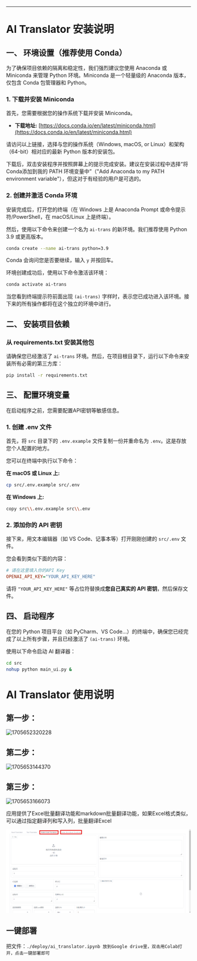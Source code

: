---

# AI Translator 安装说明

## **一、 环境设置（推荐使用 Conda）**

为了确保项目依赖的隔离和稳定性，我们强烈建议您使用 Anaconda 或 Miniconda 来管理 Python 环境。Miniconda 是一个轻量级的 Anaconda 版本，仅包含 Conda 包管理器和 Python。

### 1\. 下载并安装 Miniconda

首先，您需要根据您的操作系统下载并安装 Miniconda。

- **下载地址:** [https://docs.conda.io/en/latest/miniconda.html](https://docs.conda.io/en/latest/miniconda.html)

请访问以上链接，选择与您的操作系统（Windows, macOS, or Linux）和架构（64-bit）相对应的最新 Python 版本的安装包。

下载后，双击安装程序并按照屏幕上的提示完成安装。建议在安装过程中选择“将 Conda添加到我的 PATH 环境变量中”（"Add Anaconda to my PATH environment variable"），但这对于有经验的用户是可选的。

### 2\. 创建并激活 Conda 环境

安装完成后，打开您的终端（在 Windows 上是 Anaconda Prompt 或命令提示符/PowerShell，在 macOS/Linux 上是终端）。

然后，使用以下命令来创建一个名为 `ai-trans` 的新环境。我们推荐使用 Python 3.9 或更高版本。

```bash
conda create --name ai-trans python=3.9
```

Conda 会询问您是否要继续，输入 `y` 并按回车。

环境创建成功后，使用以下命令激活该环境：

```bash
conda activate ai-trans
```

当您看到终端提示符前面出现 `(ai-trans)` 字样时，表示您已成功进入该环境。接下来的所有操作都将在这个独立的环境中进行。

## **二、 安装项目依赖**

### 从 requirements.txt 安装其他包

请确保您已经激活了 `ai-trans` 环境。然后，在项目根目录下，运行以下命令来安装所有必需的第三方库：

```bash
pip install -r requirements.txt
```

## **三、 配置环境变量**

在启动程序之前，您需要配置API密钥等敏感信息。

### 1\. 创建 .env 文件

首先，将 `src` 目录下的 `.env.example` 文件复制一份并重命名为 `.env`。这是存放您个人配置的地方。

您可以在终端中执行以下命令：

**在 macOS 或 Linux 上:**

```bash
cp src/.env.example src/.env
```

**在 Windows 上:**

```bash
copy src\\.env.example src\\.env
```

### 2\. 添加你的 API 密钥

接下来，用文本编辑器（如 VS Code、记事本等）打开刚刚创建的 `src/.env` 文件。

您会看到类似下面的内容：

```ini
# 请在这里填入你的API Key
OPENAI_API_KEY="YOUR_API_KEY_HERE"
```

请将 `"YOUR_API_KEY_HERE"` 等占位符替换成**您自己真实的 API 密钥**，然后保存文件。

## **四、 启动程序**

在您的 Python 项目平台（如 PyCharm、VS Code...）的终端中，确保您已经完成了以上所有步骤，并且已经激活了 `(ai-trans)` 环境。

使用以下命令启动 AI 翻译器：

```bash
cd src
nohup python main_ui.py &
```

# AI Translator 使用说明

## 第一步：

![1705652320228](image/README_CN/1705652320228.png)

## 第二步：

![1705653144370](image/README_CN/1705653144370.png)

## 第三步：

![1705653166073](image/README_CN/1705653166073.png)

应用提供了Excel批量翻译功能和markdown批量翻译功能，如果Excel格式类似，可以通过指定翻译列和写入列，批量翻译Excel

![1731035178327](image/README/1731035178327.png)

## 一键部署

把文件：`./deploy/ai_translator.ipynb 放到Google drive里，双击用Colab打开，点击一键部署即可`
